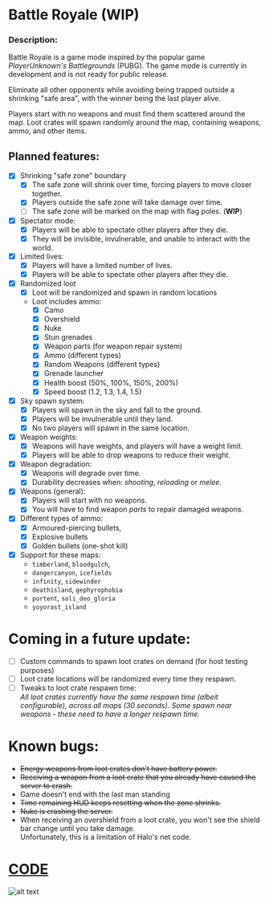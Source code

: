 # Battle Royale (WIP)

### Description:
Battle Royale is a game mode inspired by the popular game *PlayerUnknown's Battlegrounds* (PUBG).
The game mode is currently in development and is not ready for public release.

Eliminate all other opponents while avoiding being trapped outside a shrinking "safe area",
with the winner being the last player alive.

Players start with no weapons and must find them scattered around the map.
Loot crates will spawn randomly around the map, containing weapons, ammo, and other items.

## Planned features:

- [x] Shrinking "safe zone" boundary
    - [x] The safe zone will shrink over time, forcing players to move closer together.
    - [x] Players outside the safe zone will take damage over time.
    - [ ] The safe zone will be marked on the map with flag poles. (**WIP**)
- [x] Spectator mode:
    - [x] Players will be able to spectate other players after they die.
    - [x] They will be invisible, invulnerable, and unable to interact with the world.
- [x] Limited lives:
    - [x] Players will have a limited number of lives.
    - [x] Players will be able to spectate other players after they die.
- [x] Randomized loot
    - [x] Loot will be randomized and spawn in random locations
    - Loot includes ammo:
        - [x] Camo
        - [x] Overshield
        - [x] Nuke
        - [x] Stun grenades
        - [x] Weapon parts (for weapon repair system)
        - [x] Ammo (different types)
        - [x] Random Weapons (different types)
        - [x] Grenade launcher
        - [x] Health boost (50%, 100%, 150%, 200%)
        - [x] Speed boost (1.2, 1.3, 1.4, 1.5)
- [x] Sky spawn system:
    - [x] Players will spawn in the sky and fall to the ground.
    - [x] Players will be invulnerable until they land.
    - [x] No two players will spawn in the same location.
- [x] Weapon weights:
    - [x] Weapons will have weights, and players will have a weight limit.
    - [x] Players will be able to drop weapons to reduce their weight.
- [x] Weapon degradation:
    - [x] Weapons will degrade over time.
    - [x] Durability decreases when: *shooting*, *reloading* or *melee*.
- [x] Weapons (general):
    - [x] Players will start with no weapons.
    - [x] You will have to find weapon *parts* to repair damaged weapons.
- [x] Different types of ammo:
    - [x] Armoured-piercing bullets,
    - [x] Explosive bullets
    - [x] Golden bullets (one-shot kill)
- [x] Support for these maps:
    - `timberland`, `bloodgulch`,
    - `dangercanyon`, `icefields`
    - `infinity`, `sidewinder`
    - `deathisland`, `gephyrophobia`
    - `portent`, `soli_deo_gloria`
    - `yoyorast_island`

# Coming in a future update:
- [ ] Custom commands to spawn loot crates on demand (for host testing purposes)
- [ ] Loot crate locations will be randomized every time they respawn.
- [ ] Tweaks to loot crate respawn time:<br/>
  *All loot crates currently have the same respawn time (albeit configurable), across all maps (30 seconds).
  Some spawn near weapons - these need to have a longer respawn time.*

# Known bugs:
- ~~Energy weapons from loot crates don't have battery power.~~
- ~~Receiving a weapon from a loot crate that you already have caused the server to crash.~~
- Game doesn't end with the last man standing
- ~~Time remaining HUD keeps resetting when the zone shrinks.~~
- ~~Nuke is crashing the server.~~
- When receiving an overshield from a loot crate, you won't see the shield bar change until you take damage.<br/>
  Unfortunately, this is a limitation of Halo's net code.

# [CODE](https://github.com/Chalwk77/HALO-SCRIPT-PROJECTS/tree/master/INDEV)

![alt text](https://progress-bar.dev/95/?title=Progress)